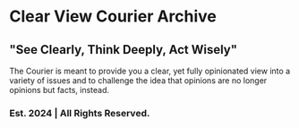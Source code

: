 # Clear View Courier Archive
## "See Clearly, Think Deeply, Act Wisely"

The Courier is meant to provide you a clear, yet fully opinionated view into a variety of issues and to challenge the idea that opinions are no longer opinions but facts, instead.

### Est. 2024 | All Rights Reserved.

